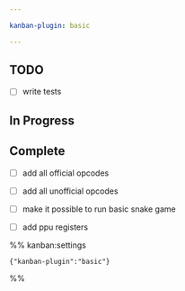 ```yaml
---

kanban-plugin: basic

---
```


## TODO

- [ ] write tests


## In Progress



## Complete

- [ ] add all official opcodes
- [ ] add all unofficial opcodes
- [ ] make it possible to run basic snake game
- [ ] add ppu registers




%% kanban:settings
```
{"kanban-plugin":"basic"}
```
%%
